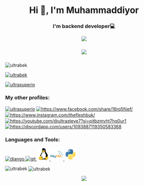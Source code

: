 <h1 align="center">Hi 👋, I'm Muhammaddiyor</h1>
<h3 align="center">I'm backend developer💻</h3>
<div align="center">
  <img height="200" src="https://media4.giphy.com/media/v1.Y2lkPTc5MGI3NjExaTk5ODRnZ3dpeHk1bXU1amV4bzY3MXVwcWNyejQwdnFtejZrbGpjZiZlcD12MV9pbnRlcm5hbF9naWZfYnlfaWQmY3Q9Zw/KAq5w47R9rmTuvWOWa/giphy.gif"  />
</div>

###

<div align="center">
  <img height="200" src="https://media0.giphy.com/media/v1.Y2lkPTc5MGI3NjExeTdqemlmc2ppZTRiMTFlam10ZjE2ajVsaHVxNGR6aXRiNHJjZGRvcSZlcD12MV9pbnRlcm5hbF9naWZfYnlfaWQmY3Q9Zw/L00auhhVx68CI/giphy.gif"  />
</div>

###

<p align="left"> <img src="https://komarev.com/ghpvc/?username=ultrabek&label=Profile%20views&color=0e75b6&style=flat" alt="ultrabek" /> </p>

<p align="left"> <a href="https://github.com/ryo-ma/github-profile-trophy"><img src="https://github-profile-trophy.vercel.app/?username=ultrabek" alt="ultrabek" /></a> </p>

<p align="left"> <a href="https://twitter.com/ultrasuperio" target="blank"><img src="https://img.shields.io/twitter/follow/ultrasuperio?logo=twitter&style=for-the-badge" alt="ultrasuperio" /></a> </p>

<h3 align="left">My other profiles:</h3>
<p align="left">
<a href="https://twitter.com/ultrasuperio" target="blank"><img align="center" src="https://raw.githubusercontent.com/rahuldkjain/github-profile-readme-generator/master/src/images/icons/Social/twitter.svg" alt="ultrasuperio" height="30" width="40" /></a>
<a href="https://fb.com/https://www.facebook.com/share/16rq5fiief/" target="blank"><img align="center" src="https://raw.githubusercontent.com/rahuldkjain/github-profile-readme-generator/master/src/images/icons/Social/facebook.svg" alt="https://www.facebook.com/share/16rq5fiief/" height="30" width="40" /></a>
<a href="https://instagram.com/https://www.instagram.com/thefleshbuk/" target="blank"><img align="center" src="https://raw.githubusercontent.com/rahuldkjain/github-profile-readme-generator/master/src/images/icons/Social/instagram.svg" alt="https://www.instagram.com/thefleshbuk/" height="30" width="40" /></a>
<a href="https://www.youtube.com/c/https://youtube.com/@ultrasteve7?si=pitbzmvht7hq0ur1" target="blank"><img align="center" src="https://raw.githubusercontent.com/rahuldkjain/github-profile-readme-generator/master/src/images/icons/Social/youtube.svg" alt="https://youtube.com/@ultrasteve7?si=pitbzmvht7hq0ur1" height="30" width="40" /></a>
<a href="https://discord.gg/https://discordapp.com/users/1093887119350583368" target="blank"><img align="center" src="https://raw.githubusercontent.com/rahuldkjain/github-profile-readme-generator/master/src/images/icons/Social/discord.svg" alt="https://discordapp.com/users/1093887119350583368" height="30" width="40" /></a>
</p>

<h3 align="left">Languages and Tools:</h3>
<p align="left"> <a href="https://www.djangoproject.com/" target="_blank" rel="noreferrer"> <img src="https://cdn.worldvectorlogo.com/logos/django.svg" alt="django" width="40" height="40"/> </a> <a href="https://git-scm.com/" target="_blank" rel="noreferrer"> <img src="https://www.vectorlogo.zone/logos/git-scm/git-scm-icon.svg" alt="git" width="40" height="40"/> </a> <a href="https://www.linux.org/" target="_blank" rel="noreferrer"> <img src="https://raw.githubusercontent.com/devicons/devicon/master/icons/linux/linux-original.svg" alt="linux" width="40" height="40"/> </a> <a href="https://www.mysql.com/" target="_blank" rel="noreferrer"> <img src="https://raw.githubusercontent.com/devicons/devicon/master/icons/mysql/mysql-original-wordmark.svg" alt="mysql" width="40" height="40"/> </a> <a href="https://www.python.org" target="_blank" rel="noreferrer"> <img src="https://raw.githubusercontent.com/devicons/devicon/master/icons/python/python-original.svg" alt="python" width="40" height="40"/> </a> </p>

<p><img align="left" src="https://github-readme-stats.vercel.app/api/top-langs?username=ultrabek&show_icons=true&locale=en&layout=compact" alt="ultrabek" /></p>

<p>&nbsp;<img align="center" src="https://github-readme-stats.vercel.app/api?username=ultrabek&show_icons=true&locale=en" alt="ultrabek" /></p>



<div align="center">
  <img height="200" src="https://miro.medium.com/v2/resize:fit:1100/format:webp/1*IaMiF7wY0yGjZ2SpfQUoNw.jpeg"  />
</div>

###
